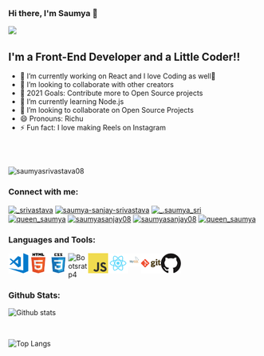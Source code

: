 <br />


### Hi there, I'm Saumya 👋
![](https://komarev.com/ghpvc/?username=your-github-saumyasrivastava08)
<br />

## I'm a Front-End Developer and a Little Coder!!

- 🌱 I’m currently working on React and I love Coding as well🤣
- 👯 I’m looking to collaborate with other creators
- 🥅 2021 Goals: Contribute more to Open Source projects 
- 🌱 I’m currently learning Node.js 
- 👯 I’m looking to collaborate on Open Source Projects
- 😄 Pronouns: Richu
- ⚡ Fun fact: I love making Reels on Instagram

<br />
<br />




<p><img align="center" src="https://github-readme-streak-stats.herokuapp.com/?user=saumyasrivastava08&" alt="saumyasrivastava08" /></p>

### Connect with me:

<p align="left">
<a href="https://twitter.com/_srivastava" target="blank"><img align="center" src="https://cdn.jsdelivr.net/npm/simple-icons@3.0.1/icons/twitter.svg" alt="_srivastava" height="30" width="40" /></a>
<a href="https://linkedin.com/in/saumya-sanjay-srivastava" target="blank"><img align="center" src="https://cdn.jsdelivr.net/npm/simple-icons@3.0.1/icons/linkedin.svg" alt="saumya-sanjay-srivastava" height="30" width="40" /></a>
<a href="https://instagram.com/_.saumya_sri" target="blank"><img align="center" src="https://cdn.jsdelivr.net/npm/simple-icons@3.0.1/icons/instagram.svg" alt="_.saumya_sri" height="30" width="40" /></a>
<a href="https://www.codechef.com/users/queen_saumya" target="blank"><img align="center" src="https://cdn.jsdelivr.net/npm/simple-icons@3.1.0/icons/codechef.svg" alt="queen_saumya" height="30" width="40" /></a>
<a href="https://www.hackerrank.com/saumyasanjay08" target="blank"><img align="center" src="https://cdn.jsdelivr.net/npm/simple-icons@3.0.1/icons/hackerrank.svg" alt="saumyasanjay08" height="30" width="40" /></a>
<a href="https://codeforces.com/profile/saumyasanjay08" target="blank"><img align="center" src="https://cdn.jsdelivr.net/npm/simple-icons@3.0.1/icons/codeforces.svg" alt="saumyasanjay08" height="30" width="40" /></a>
<a href="https://auth.geeksforgeeks.org/user/queen_saumya" target="blank"><img align="center" src="https://cdn.jsdelivr.net/npm/simple-icons@3.0.1/icons/geeksforgeeks.svg" alt="queen_saumya" height="30" width="40" /></a>
</p>


### Languages and Tools:

[<img align="left" alt="Visual Studio Code" width="40px" src="https://raw.githubusercontent.com/github/explore/80688e429a7d4ef2fca1e82350fe8e3517d3494d/topics/visual-studio-code/visual-studio-code.png" />](https://visualstudio.microsoft.com/)
[<img align="left" alt="HTML5" width="40px" src="https://raw.githubusercontent.com/github/explore/80688e429a7d4ef2fca1e82350fe8e3517d3494d/topics/html/html.png" />](https://www.w3schools.com/html/)
[<img align="left" alt="CSS3" width="40px" src="https://raw.githubusercontent.com/github/explore/80688e429a7d4ef2fca1e82350fe8e3517d3494d/topics/css/css.png" />](https://www.w3schools.com/css/default.asp)
[<img align="left" alt="Bootsratp4" width="40px" src="https://download.logo.wine/logo/Bootstrap_(front-end_framework)/Bootstrap_(front-end_framework)-Logo.wine.png" />](https://getbootstrap.com/docs/4.0/getting-started/introduction/)
[<img align="left" alt="JavaScript" width="40px" src="https://raw.githubusercontent.com/github/explore/80688e429a7d4ef2fca1e82350fe8e3517d3494d/topics/javascript/javascript.png" />](https://www.w3schools.com/js/default.asp)
[<img align="left" alt="React" width="40px" src="https://raw.githubusercontent.com/github/explore/80688e429a7d4ef2fca1e82350fe8e3517d3494d/topics/react/react.png" />](https://reactjs.org/docs/getting-started.html)
<!-- 
[<img align="left" alt="GraphQL" width="26px" src="https://raw.githubusercontent.com/github/explore/80688e429a7d4ef2fca1e82350fe8e3517d3494d/topics/graphql/graphql.png" />]
[<img align="left" alt="Node.js" width="26px" src="https://raw.githubusercontent.com/github/explore/80688e429a7d4ef2fca1e82350fe8e3517d3494d/topics/nodejs/nodejs.png" />]
[<img align="left" alt="Deno" width="26px" src="https://raw.githubusercontent.com/github/explore/361e2821e2dea67711cde99c9c40ed357061cf27/topics/deno/deno.png" />]
[<img align="left" alt="SQL" width="26px" src="https://raw.githubusercontent.com/github/explore/80688e429a7d4ef2fca1e82350fe8e3517d3494d/topics/sql/sql.png" />][webdevplaylist]

[<img align="left" alt="MongoDB" width="26px" src="https://raw.githubusercontent.com/github/explore/80688e429a7d4ef2fca1e82350fe8e3517d3494d/topics/mongodb/mongodb.png" />] -->
[<img align="left" alt="MySQL" width="26px" src="https://raw.githubusercontent.com/github/explore/80688e429a7d4ef2fca1e82350fe8e3517d3494d/topics/mysql/mysql.png" />](https://www.w3schools.com/sql/default.asp)
[<img align="left" alt="Git" width="40px" src="https://raw.githubusercontent.com/github/explore/80688e429a7d4ef2fca1e82350fe8e3517d3494d/topics/git/git.png" />](https://git-scm.com/doc)
[<img align="left" alt="GitHub" width="40px" src="https://raw.githubusercontent.com/github/explore/78df643247d429f6cc873026c0622819ad797942/topics/github/github.png" />](https://docs.github.com/en)


<br />
<br />
<br />

### Github Stats:

![Github stats](https://github-readme-stats.vercel.app/api/?username=saumyasrivastava08&show_icons=true&title_color=fff&icon_color=79ff97&text_color=9f9f9f&bg_color=151515)


<br />


![Top Langs](https://github-readme-stats.vercel.app/api/top-langs/?username=saumyasrivastava08&theme=tokyonight)

<br />
<br />


